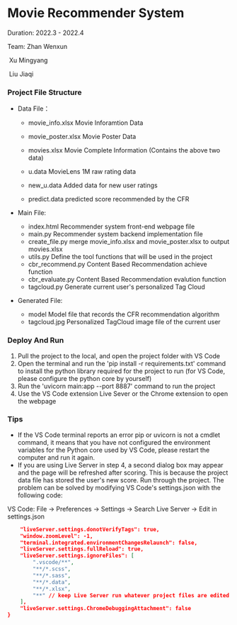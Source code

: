 # Movie Recommender System

Duration: 2022.3 - 2022.4

Team:	Zhan Wenxun

​		 Xu Mingyang

​		 Liu Jiaqi

### Project File Structure

- Data File：

	- movie_info.xlsx	Movie Inforamtion Data

	- movie_poster.xlsx  Movie Poster Data
	- movies.xlsx        Movie Complete Information (Contains the above two data)
	- u.data             MovieLens 1M raw rating data
	- new_u.data         Added data for new user ratings
	- predict.data       predicted score recommended by the CFR



- Main File:
	- index.html         Recommender system front-end webpage file
	- main.py            Recommender system backend implementation file
	- create_file.py     merge movie_info.xlsx and movie_poster.xlsx to output movies.xlsx
	- utils.py           Define the tool functions that will be used in the project
	- cbr_recommend.py   Content Based Recommendation achieve function
	- cbr_evaluate.py    Content Based Recommendation evalution function
	- tagcloud.py        Generate current user's personalized Tag Cloud



- Generated File:
	- model              Model file that records the CFR recommendation algorithm
	- tagcloud.jpg       Personalized TagCloud image file of the current user

### Deploy And Run

1. Pull the project to the local, and open the project folder with VS Code
2. Open the terminal and run the 'pip install -r requirements.txt' command to install the python library required for the project to run (for VS Code, please configure the python core by yourself)
3. Run the 'uvicorn main:app --port 8887' command to run the project
4. Use the VS Code extension Live Sever or the Chrome extension to open the webpage

### Tips

- If the VS Code terminal reports an error pip or uvicorn is not a cmdlet command, it means that you have not configured the environment variables for the Python core used by VS Code, please restart the computer and run it again.
- If you are using Live Server in step 4, a second dialog box may appear and the page will be refreshed after scoring. This is because the project data file has stored the user's new score. Run through the project. The problem can be solved by modifying VS Code's settings.json with the following code:

VS Code: File -> Preferences -> Settings -> Search Live Server -> Edit in settings.json

```json
    "liveServer.settings.donotVerifyTags": true,
    "window.zoomLevel": -1,
    "terminal.integrated.environmentChangesRelaunch": false,
    "liveServer.settings.fullReload": true,
    "liveServer.settings.ignoreFiles": [
        ".vscode/**",
        "**/*.scss",
        "**/*.sass",
        "**/*.data",
        "**/*.xlsx",
        "**" // keep Live Server run whatever project files are edited
    ],
    "liveServer.settings.ChromeDebuggingAttachment": false
}
```